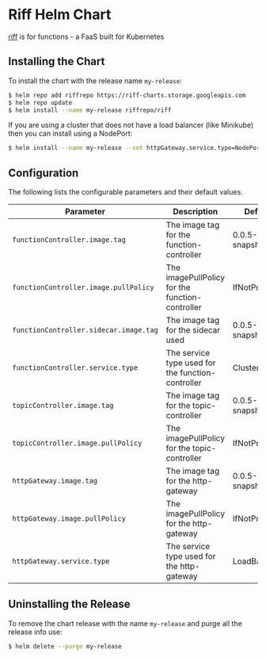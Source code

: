 # Riff Helm Chart

[riff](https://github.com/projectriff/riff) is for functions - a FaaS built for Kubernetes


## Installing the Chart

To install the chart with the release name `my-release`:

```bash
$ helm repo add riffrepo https://riff-charts.storage.googleapis.com
$ helm repo update
$ helm install --name my-release riffrepo/riff
```

If you are using a cluster that does not have a load balancer (like Minikube) then you can install using a NodePort:

```bash
$ helm install --name my-release --set httpGateway.service.type=NodePort riffrepo/riff
```

## Configuration

The following lists the configurable parameters and their default values.

| Parameter               | Description                            | Default                   |
| ----------------------- | -------------------------------------- | ------------------------- |
| `functionController.image.tag`|The image tag for the function-controller|0.0.5-snapshot|
| `functionController.image.pullPolicy`|The imagePullPolicy for the function-controller|IfNotPresent|
| `functionController.sidecar.image.tag`|The image tag for the sidecar used|0.0.5-snapshot|
| `functionController.service.type`|The service type used for the function-controller|ClusterIP|
| `topicController.image.tag`|The image tag for the topic-controller|0.0.5-snapshot|
| `topicController.image.pullPolicy`|The imagePullPolicy for the topic-controller|IfNotPresent|
| `httpGateway.image.tag`|The image tag for the http-gateway|0.0.5-snapshot|
| `httpGateway.image.pullPolicy`|The imagePullPolicy for the http-gateway|IfNotPresent|
| `httpGateway.service.type`|The service type used for the http-gateway|LoadBalancer|

## Uninstalling the Release

To remove the chart release with the name `my-release` and purge all the release info use:

```bash
$ helm delete --purge my-release
```
